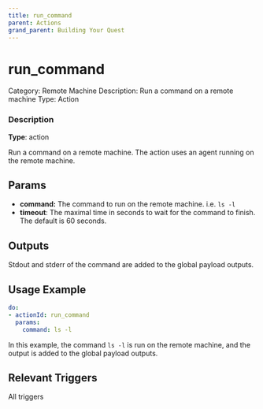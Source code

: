 ```yaml
---
title: run_command
parent: Actions
grand_parent: Building Your Quest
---
```


# run_command

Category: Remote Machine
Description: Run a command on a remote machine
Type: Action

### Description

**Type**: action

Run a command on a remote machine. The action uses an agent running on the remote machine.

## Params

- **command:** The command to run on the remote machine. i.e. `ls -l`
- **timeout**: The maximal time in seconds to wait for the command to finish. The default is 60 seconds.

## Outputs

Stdout and stderr of the command are added to the global payload outputs.

## Usage Example

```yaml
do:
- actionId: run_command
  params:
    command: ls -l
```

In this example, the command `ls -l` is run on the remote machine, and the output is added to the global payload outputs.

## Relevant Triggers

All triggers

